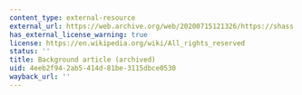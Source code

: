 ```yaml
---
content_type: external-resource
external_url: https://web.archive.org/web/20200715121326/https://shass.mit.edu/magazine/spring_09/thomas_hobbes
has_external_license_warning: true
license: https://en.wikipedia.org/wiki/All_rights_reserved
status: ''
title: Background article (archived)
uid: 4eeb2f94-2ab5-414d-81be-3115dbce0530
wayback_url: ''
---
```

